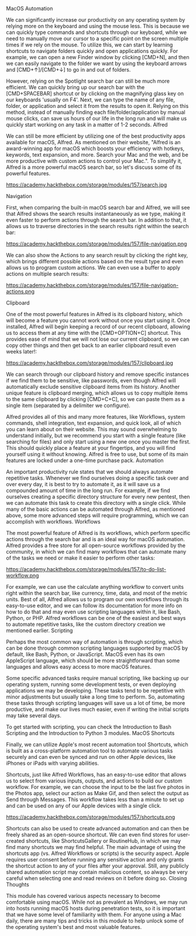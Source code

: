MacOS Automation

We can significantly increase our productivity on any operating system by relying more on the keyboard and using the mouse less. This is because we can quickly type commands and shortcuts through our keyboard, while we need to manually move our cursor to a specific point on the screen multiple times if we rely on the mouse. To utilize this, we can start by learning shortcuts to navigate folders quickly and open applications quickly. For example, we can open a new Finder window by clicking [CMD+N], and then we can easily navigate to the folder we want by using the keyboard arrows and [CMD+↑]/[CMD+↓] to go in and out of folders.

However, relying on the Spotlight search bar can still be much more efficient. We can quickly bring up our search bar with the [CMD+SPACEBAR] shortcut or by clicking on the magnifying glass key on our keyboards 'usually on F4'. Next, we can type the name of any file, folder, or application and select it from the results to open it. Relying on this method, instead of manually finding each file/folder/application by manual mouse clicks, can save us hours of our life in the long run and will make us quickly start working on any task in a matter of 1-2 seconds.
Alfred

We can still be more efficient by utilizing one of the best productivity apps available for macOS, Alfred. As mentioned on their website, "Alfred is an award-winning app for macOS which boosts your efficiency with hotkeys, keywords, text expansion, and more. Search your Mac and the web, and be more productive with custom actions to control your Mac.". To simplify it, Alfred is a more powerful macOS search bar, so let's discuss some of its powerful features.

https://academy.hackthebox.com/storage/modules/157/search.jpg

Navigation

First, when comparing the built-in macOS search bar and Alfred, we will see that Alfred shows the search results instantaneously as we type, making it even faster to perform actions through the search bar. In addition to that, it allows us to traverse directories in the search results right within the search bar: 

https://academy.hackthebox.com/storage/modules/157/file-navigation.png

We can also show the Actions to any search result by clicking the right key, which brings different possible actions based on the result type and even allows us to program custom actions. We can even use a buffer to apply actions on multiple search results: 

https://academy.hackthebox.com/storage/modules/157/file-navigation-actions.png

Clipboard

One of the most powerful features in Alfred is its clipboard history, which will become a feature you cannot work without once you start using it. Once installed, Alfred will begin keeping a record of our recent clipboard, allowing us to access them at any time with the [CMD+OPTION+C] shortcut. This provides ease of mind that we will not lose our current clipboard, so we can copy other things and then get back to an earlier clipboard result even weeks later!: 

https://academy.hackthebox.com/storage/modules/157/clipboard.jpg

We can search through our clipboard history and remove specific instances if we find them to be sensitive, like passwords, even though Alfred will automatically exclude sensitive clipboard items from its history. Another unique feature is clipboard merging, which allows us to copy multiple items to the same clipboard by clicking [CMD+C+C], so we can paste them as a single item (separated by a delimiter we configure).

Alfred provides all of this and many more features, like Workflows, system commands, shell integration, text expansion, and quick look, all of which you can learn about on their website. This may sound overwhelming to understand initially, but we recommend you start with a single feature (like searching for files) and only start using a new one once you master the first. This should quickly place a feature at your fingertips, and you will find yourself using it without knowing. Alfred is free to use, but some of its main features are locked under a one-time purchase pack.
Automation

An important productivity rule states that we should always automate repetitive tasks. Whenever we find ourselves doing a specific task over and over every day, it is best to try to automate it, as it will save us a compounded amount of time in the long run. For example, if we find ourselves creating a specific directory structure for every new pentest, then we can automate this task to create this directory with a single click. While many of the basic actions can be automated through Alfred, as mentioned above, some more advanced steps will require programming, which we can accomplish with workflows.
Workflows

The most powerful feature of Alfred is its workflows, which perform specific actions through the search bar and is an ideal way for macOS automation. Alfred provides a free store for all open-source workflows provided by the community, in which we can find many workflows that can automate many of the tasks we need or make it easier to perform other tasks: 

https://academy.hackthebox.com/storage/modules/157/to-do-list-workflow.png

For example, we can use the calculate anything workflow to convert units right within the search bar, like currency, time, data, and most of the metric units. Best of all, Alfred allows us to program our own workflows through its easy-to-use editor, and we can follow its documentation for more info on how to do that and may even use scripting languages within it, like Bash, Python, or PHP. Alfred workflows can be one of the easiest and best ways to automate repetitive tasks, like the custom directory creation we mentioned earlier.
Scripting

Perhaps the most common way of automation is through scripting, which can be done through common scripting languages supported by macOS by default, like Bash, Python, or JavaScript. MacOS even has its own AppleScript language, which should be more straightforward than some languages and allows easy access to more macOS features.

Some specific advanced tasks require manual scripting, like backing up our operating system, running some development tests, or even deploying applications we may be developing. These tasks tend to be repetitive with minor adjustments but usually take a long time to perform. So, automating these tasks through scripting languages will save us a lot of time, be more productive, and make our lives much easier, even if writing the initial scripts may take several days.

To get started with scripting, you can check the Introduction to Bash Scripting and the Introduction to Python 3 modules.
MacOS Shortcuts

Finally, we can utilize Apple's most recent automation tool Shortcuts, which is built as a cross-platform automation tool to automate various tasks securely and can even be synced and run on other Apple devices, like iPhones or iPads with varying abilities.

Shortcuts, just like Alfred Workflows, has an easy-to-use editor that allows us to select from various inputs, outputs, and actions to build our custom workflow. For example, we can choose the input to be the last five photos in the Photos app, select our action as Make Gif, and then select the output as Send through Messages. This workflow takes less than a minute to set up and can be used on any of our Apple devices with a single click.

https://academy.hackthebox.com/storage/modules/157/shortcuts.png

Shortcuts can also be used to create advanced automation and can then be freely shared as an open-source shortcut. We can even find stores for user-created shortcuts, like ShortcutsGallery or RoutineHub, in which we may find many shortcuts we may find helpful. The main advantage of using the shortcuts app (vs. Alfred Workflows or scripts) is the security aspect. Apple requires user consent before running any sensitive action and only grants the shortcut action to any of your files after your approval. Still, any publicly shared automation script may contain malicious content, so always be very careful when selecting one and read reviews on it before doing so.
Closing Thoughts

This module has covered various aspects necessary to become comfortable using macOS. While not as prevalent as Windows, we may run into hosts running macOS hosts during penetration tests, so it is important that we have some level of familiarity with them. For anyone using a Mac daily, there are many tips and tricks in this module to help unlock some of the operating system's best and most valuable features.



